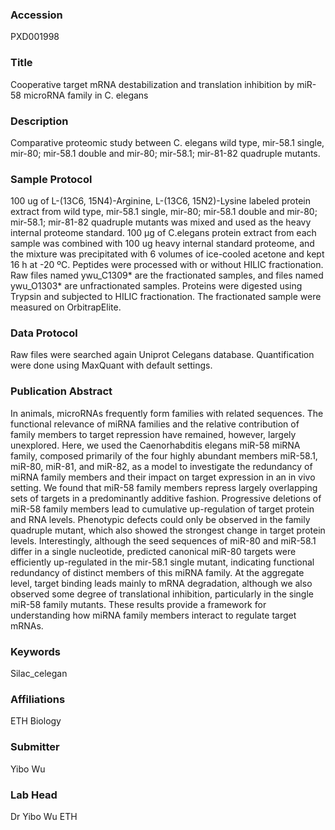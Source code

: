 ### Accession
PXD001998

### Title
Cooperative target mRNA destabilization and translation inhibition by miR-58 microRNA family in C. elegans

### Description
Comparative proteomic study between C. elegans wild type, mir-58.1 single, mir-80; mir-58.1 double and mir-80; mir-58.1; mir-81-82 quadruple mutants.

### Sample Protocol
100 ug of L-(13C6, 15N4)-Arginine, L-(13C6, 15N2)-Lysine labeled protein extract from wild type, mir-58.1 single, mir-80; mir-58.1 double and mir-80; mir-58.1; mir-81-82 quadruple mutants was mixed and used as the heavy internal proteome standard. 100 µg of C.elegans protein extract from each sample was combined with  100 ug heavy internal standard proteome, and the mixture was precipitated with 6 volumes of ice-cooled acetone and kept 16 h at -20 ºC. Peptides were processed with or without HILIC fractionation. Raw files named ywu_C1309* are the fractionated samples, and files named ywu_O1303* are unfractionated samples. Proteins were digested using Trypsin and subjected to HILIC fractionation. The fractionated sample were measured on OrbitrapElite.

### Data Protocol
Raw files were searched again Uniprot Celegans database. Quantification were done using MaxQuant with default settings.

### Publication Abstract
In animals, microRNAs frequently form families with related sequences. The functional relevance of miRNA families and the relative contribution of family members to target repression have remained, however, largely unexplored. Here, we used the Caenorhabditis elegans miR-58 miRNA family, composed primarily of the four highly abundant members miR-58.1, miR-80, miR-81, and miR-82, as a model to investigate the redundancy of miRNA family members and their impact on target expression in an in vivo setting. We found that miR-58 family members repress largely overlapping sets of targets in a predominantly additive fashion. Progressive deletions of miR-58 family members lead to cumulative up-regulation of target protein and RNA levels. Phenotypic defects could only be observed in the family quadruple mutant, which also showed the strongest change in target protein levels. Interestingly, although the seed sequences of miR-80 and miR-58.1 differ in a single nucleotide, predicted canonical miR-80 targets were efficiently up-regulated in the mir-58.1 single mutant, indicating functional redundancy of distinct members of this miRNA family. At the aggregate level, target binding leads mainly to mRNA degradation, although we also observed some degree of translational inhibition, particularly in the single miR-58 family mutants. These results provide a framework for understanding how miRNA family members interact to regulate target mRNAs.

### Keywords
Silac_celegan

### Affiliations
ETH
Biology

### Submitter
Yibo Wu

### Lab Head
Dr Yibo Wu
ETH


